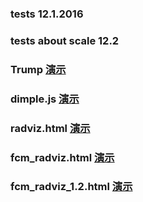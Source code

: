 ### tests 12.1.2016
### tests about scale 12.2
### Trump [演示](http://ipine.coding.me/Text/myTrump/Trump.html)
### dimple.js [演示](http://ipine.coding.me/Text/line_scatter/line_scatter.html)
### radviz.html [演示](http://ipine.coding.me/Text/text-12-18/test-12-18.html)

### fcm_radviz.html [演示](http://ipine.coding.me/Text/fcm/fcm_radviz.html)

### fcm_radviz_1.2.html [演示](http://ipine.coding.me/Text/fcm/fcm_radviz.html)